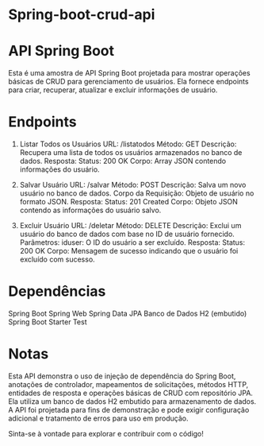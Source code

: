 # Spring-boot-crud-api
# API Spring Boot
Esta é uma amostra de API Spring Boot projetada para mostrar operações básicas de CRUD para gerenciamento de usuários. Ela fornece endpoints para criar, recuperar, atualizar e excluir informações de usuário.

# Endpoints
1. Listar Todos os Usuários
URL: /listatodos
Método: GET
Descrição: Recupera uma lista de todos os usuários armazenados no banco de dados.
Resposta:
Status: 200 OK
Corpo: Array JSON contendo informações do usuário.

2. Salvar Usuário
URL: /salvar
Método: POST
Descrição: Salva um novo usuário no banco de dados.
Corpo da Requisição: Objeto de usuário no formato JSON.
Resposta:
Status: 201 Created
Corpo: Objeto JSON contendo as informações do usuário salvo.

3. Excluir Usuário
URL: /deletar
Método: DELETE
Descrição: Exclui um usuário do banco de dados com base no ID de usuário fornecido.
Parâmetros:
iduser: O ID do usuário a ser excluído.
Resposta:
Status: 200 OK
Corpo: Mensagem de sucesso indicando que o usuário foi excluído com sucesso.

# Dependências
Spring Boot
Spring Web
Spring Data JPA
Banco de Dados H2 (embutido)
Spring Boot Starter Test

# Notas
Esta API demonstra o uso de injeção de dependência do Spring Boot, anotações de controlador, mapeamentos de solicitações, métodos HTTP, entidades de resposta e operações básicas de CRUD com repositório JPA.
Ela utiliza um banco de dados H2 embutido para armazenamento de dados.
A API foi projetada para fins de demonstração e pode exigir configuração adicional e tratamento de erros para uso em produção.

Sinta-se à vontade para explorar e contribuir com o código!
